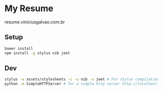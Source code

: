 # My Resume
resume.viniciusgalvao.com.br

## Setup
```bash
bower install
npm install -g stylus nib jeet
```

## Dev
```bash
stylus -w assets/stylesheets -c -u nib -u jeet # For stylus compilation
python -m SimpleHTTPServer # for a simple http server http://localhost:8000
```
